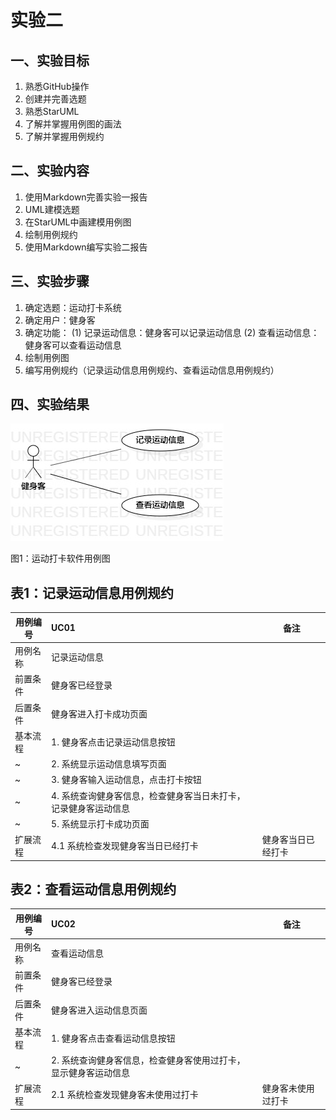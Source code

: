 # 实验二

## 一、实验目标

1. 熟悉GitHub操作
2. 创建并完善选题
3. 熟悉StarUML
4. 了解并掌握用例图的画法
5. 了解并掌握用例规约

## 二、实验内容

1. 使用Markdown完善实验一报告
2. UML建模选题
3. 在StarUML中画建模用例图
4. 绘制用例规约
5. 使用Markdown编写实验二报告

## 三、实验步骤

1. 确定选题：运动打卡系统
2. 确定用户：健身客
3. 确定功能：
(1) 记录运动信息：健身客可以记录运动信息
(2) 查看运动信息：健身客可以查看运动信息
4. 绘制用例图
5. 编写用例规约（记录运动信息用例规约、查看运动信息用例规约）

## 四、实验结果

![实验二用例图](./Lab2_UseCaseDiagram.jpg)

图1：运动打卡软件用例图

## 表1：记录运动信息用例规约 

用例编号  | UC01 | 备注  
-|:-|-  
用例名称  | 记录运动信息 |   
前置条件  | 健身客已经登录 |  
后置条件  | 健身客进入打卡成功页面 |    
基本流程  | 1. 健身客点击记录运动信息按钮 |  
~| 2. 系统显示运动信息填写页面  |   
~| 3. 健身客输入运动信息，点击打卡按钮 |   
~| 4. 系统查询健身客信息，检查健身客当日未打卡，记录健身客运动信息 |   
~| 5. 系统显示打卡成功页面   |  
扩展流程  | 4.1 系统检查发现健身客当日已经打卡 | 健身客当日已经打卡  

## 表2：查看运动信息用例规约 

用例编号  | UC02 | 备注  
-|:-|-  
用例名称  | 查看运动信息  |   
前置条件  | 健身客已经登录 |    
后置条件  | 健身客进入运动信息页面 |     
基本流程  | 1. 健身客点击查看运动信息按钮 |     
~| 2. 系统查询健身客信息，检查健身客使用过打卡，显示健身客运动信息 |
扩展流程  | 2.1 系统检查发现健身客未使用过打卡 | 健身客未使用过打卡  
